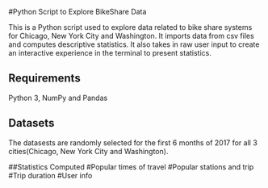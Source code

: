 #Python Script to Explore BikeShare Data

This is a Python script used to explore data related to bike share systems for Chicago, New York City and Washington.
It imports data from csv files and computes descriptive statistics. It also takes in raw user input to create an interactive experience in the terminal to present statistics.

## Requirements
Python 3, NumPy and Pandas

## Datasets
The datasests are randomly selected for the first 6 months of 2017 for all 3 cities(Chicago, New York City and Washington).

##Statistics Computed
#Popular times of travel
#Popular stations and trip
#Trip duration
#User info

